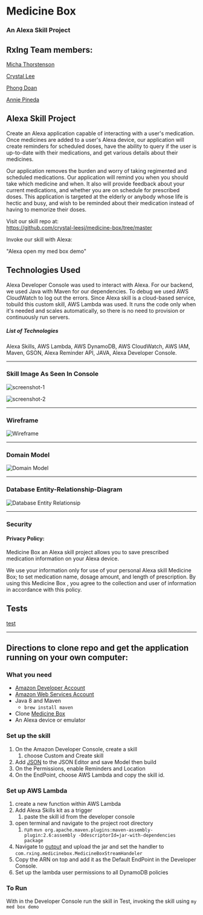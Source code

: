 
# Medicine Box
### An Alexa Skill Project

## RxIng Team members:
[Micha Thorstenson](https://github.com/micahThor)

[Crystal Lee](https://github.com/crystal-leesj)

[Phong Doan](https://github.com/phongvdoan)

[Annie Pineda](https://github.com/anniepineda)

## Alexa Skill Project

Create an Alexa application capable of interacting with a user's medication. Once medicines are added to a user's Alexa device, our application will create reminders for scheduled doses, have the ability to query if the user is up-to-date with their medications, and get various details about their medicines.

Our application removes the burden and worry of taking regimented and scheduled medications. Our application will remind you when you should take which medicine and when. It also will provide feedback about your current medications, and whether you are on schedule for prescribed doses. This application is targeted at the elderly or anybody whose life is hectic and busy, and wish to be reminded about their medication instead of having to memorize their doses.

Visit our skill repo at:  
https://github.com/crystal-leesj/medicine-box/tree/master

Invoke our skill with Alexa:

"Alexa open my med box demo"


## Technologies Used

Alexa Developer Console was used to interact with Alexa. For our backend, we used Java with Maven for our dependencies. To debug we used AWS CloudWatch to log out the errors. Since Alexa skill is a cloud-based service, tobuild this custom skill, AWS Lambda was used. It runs the code only when it's needed and scales automatically, so there is no need to provision or continuously run servers. 
   
##### List of Technologies

Alexa Skills, AWS Lambda, AWS DynamoDB, AWS CloudWatch, AWS IAM, Maven, GSON, Alexa Reminder API, JAVA, Alexa Developer Console.


___

### Skill Image As Seen In Console

![screenshot-1](images/screenshot-1.png)

![screenshot-2](images/screenshot-2.png)

___

### Wireframe

![Wireframe](images/wireframe.png)

___

### Domain Model

![Domain Model](images/domianModeling.png)

___

### Database Entity-Relationship-Diagram

![Database Entity Relationsip](images/erd.png)


___

### Security

#### Privacy Policy:

Medicine Box an Alexa skill project allows you to save prescribed medication information on your Alexa device. 

We use your information only for use of your personal Alexa skill Medicine Box; to set medication name, dosage amount, and length of prescription. By using this Medicine Box , you agree to the collection and user of information in accordance with this policy. 

## Tests
[test](testing.md)

___

## Directions to clone repo and get the application running on your own computer:

### What you need
* [Amazon Developer Account](http://developer.amazon.com/alexa)
*  [Amazon Web Services Account](http://aws.amazon.com/)
*  Java 8 and Maven
   *  `brew install maven`
*  Clone [Medicine Box](https://github.com/crystal-leesj/medicine-box)
*  An Alexa device or emulator

### Set up the skill
1. On the Amazon Developer Console, create a skill
   1. choose Custom and Create skill
2. Add [JSON](savedJsonForAlexaSkill/openMedicine.json) to the JSON Editor and save Model then build
3. On the Permissions, enable Reminders and Location
4. On the EndPoint, choose AWS Lambda and copy the skill id.

### Set up AWS Lambda
1. create a new function within AWS Lambda
2. Add Alexa Skills kit as a trigger
   1. paste the skill id from the developer console
3. open terminal and navigate to the project root directory
   1. run `mvn org.apache.maven.plugins:maven-assembly-plugin:2.6:assembly -DdescriptorId=jar-with-dependencies package`
4. Navigate to [output](target/) and upload the jar and set the handler to `com.rxing.medicinebox.MedicineBoxStreamHandeler`
5. Copy the ARN on top and add it as the Default EndPoint in the Developer Console.
6. Set up the lambda user permissions to all DynamoDB policies

### To Run
With in the Developer Console run the skill in Test, invoking the skill using `my med box demo`

